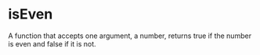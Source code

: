 # isEven
A function that accepts one argument, a number, returns true if the number is even and false if it is not.
